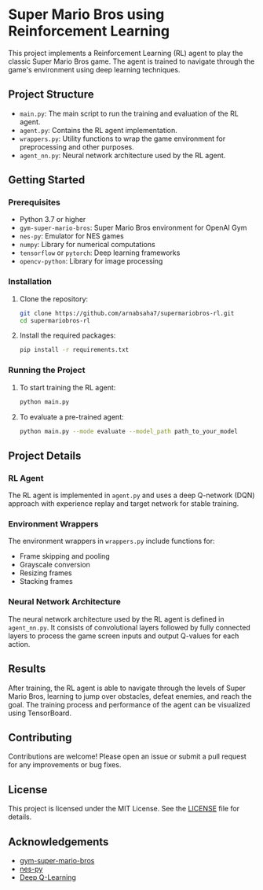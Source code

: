 # Super Mario Bros using Reinforcement Learning

This project implements a Reinforcement Learning (RL) agent to play the classic Super Mario Bros game. The agent is trained to navigate through the game's environment using deep learning techniques.

## Project Structure

- `main.py`: The main script to run the training and evaluation of the RL agent.
- `agent.py`: Contains the RL agent implementation.
- `wrappers.py`: Utility functions to wrap the game environment for preprocessing and other purposes.
- `agent_nn.py`: Neural network architecture used by the RL agent.

## Getting Started

### Prerequisites

- Python 3.7 or higher
- `gym-super-mario-bros`: Super Mario Bros environment for OpenAI Gym
- `nes-py`: Emulator for NES games
- `numpy`: Library for numerical computations
- `tensorflow` or `pytorch`: Deep learning frameworks
- `opencv-python`: Library for image processing

### Installation

1. Clone the repository:

    ```sh
    git clone https://github.com/arnabsaha7/supermariobros-rl.git
    cd supermariobros-rl
    ```

2. Install the required packages:

    ```sh
    pip install -r requirements.txt
    ```

### Running the Project

1. To start training the RL agent:

    ```sh
    python main.py
    ```

2. To evaluate a pre-trained agent:

    ```sh
    python main.py --mode evaluate --model_path path_to_your_model
    ```

## Project Details

### RL Agent

The RL agent is implemented in `agent.py` and uses a deep Q-network (DQN) approach with experience replay and target network for stable training.

### Environment Wrappers

The environment wrappers in `wrappers.py` include functions for:
- Frame skipping and pooling
- Grayscale conversion
- Resizing frames
- Stacking frames

### Neural Network Architecture

The neural network architecture used by the RL agent is defined in `agent_nn.py`. It consists of convolutional layers followed by fully connected layers to process the game screen inputs and output Q-values for each action.

## Results

After training, the RL agent is able to navigate through the levels of Super Mario Bros, learning to jump over obstacles, defeat enemies, and reach the goal. The training process and performance of the agent can be visualized using TensorBoard.

## Contributing

Contributions are welcome! Please open an issue or submit a pull request for any improvements or bug fixes.

## License

This project is licensed under the MIT License. See the [LICENSE](LICENSE) file for details.

## Acknowledgements

- [gym-super-mario-bros](https://github.com/Kautenja/gym-super-mario-bros)
- [nes-py](https://github.com/Kautenja/nes-py)
- [Deep Q-Learning](https://www.cs.toronto.edu/~vmnih/docs/dqn.pdf)

